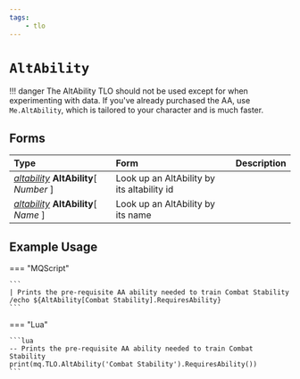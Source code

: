 ```yaml
---
tags:
    - tlo
---
```


# `AltAbility`

!!! danger
    The AltAbility TLO should not be used except for when experimenting  with data. If you've already purchased the AA, use `Me.AltAbility`, which is tailored to your character and is much faster.

## Forms

| **Type** | **Form** | **Description** |
| :--- | :--- | :--- |
| [_altability_](../data-types/datatype-altability.md) **AltAbility**[ _Number_ ] | Look up an AltAbility by its altability id |
| [_altability_](../data-types/datatype-altability.md) **AltAbility**[ _Name_ ] | Look up an AltAbility by its name |


## Example Usage

=== "MQScript"

    ```
    | Prints the pre-requisite AA ability needed to train Combat Stability
    /echo ${AltAbility[Combat Stability].RequiresAbility}
    ```

=== "Lua"

    ```lua
    -- Prints the pre-requisite AA ability needed to train Combat Stability
    print(mq.TLO.AltAbility('Combat Stability').RequiresAbility())
    ```
